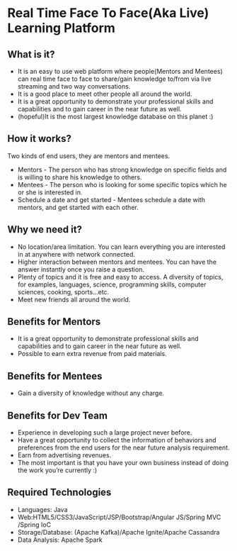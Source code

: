 # Real Time Face To Face(Aka Live) Learning Platform
## What is it?
* It is an easy to use web platform where people(Mentors and Mentees) can real time face to face to share/gain knowledge to/from via live streaming and two way conversations.
* It is a good place to meet other people all around the world.
* It is a great opportunity to demonstrate your professional  skills and capabilities and to gain career in the near future as well.
* (hopeful)It is the most largest knowledge database on this planet :)
## How it works?
Two kinds of end users, they are mentors and mentees.
* Mentors - The person who has strong knowledge on specific fields and is willing to share his knowledge to others.
* Mentees - The person who is looking for some specific topics which he or she is interested in.
* Schedule a date and get started - Mentees schedule a date with mentors, and get started with each other.
## Why we need it?
* No location/area limitation. You can learn everything you are interested in at anywhere with network connected.
* Higher interaction between mentors and mentees. You can have the answer instantly once you raise a question.
* Plenty of topics and it is free and easy to access. A diversity of topics, for examples, languages, science, programming skills, computer sciences, cooking, sports…etc.
* Meet new friends all around the world.
## Benefits for Mentors
* It is a great opportunity to demonstrate professional  skills and capabilities and to gain career in the near future as well.
* Possible to earn extra revenue from paid materials.
## Benefits for Mentees
* Gain a diversity of knowledge without any charge.
## Benefits for Dev Team
* Experience in developing such a large project never before.
* Have a great opportunity to collect the information of behaviors and preferences from the end users for the near future analysis requirement.
* Earn from advertising revenues.
* The most important is that you have your own business instead of doing the work you’re currently :)
## Required Technologies
* Languages: Java
* Web:HTML5/CSS3/JavaScript/JSP/Bootstrap/Angular JS/Spring MVC /Spring IoC
* Storage/Database:  (Apache Kafka)/Apache Ignite/Apache Cassandra
* Data Analysis: Apache Spark
